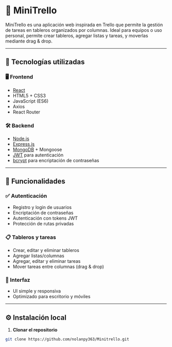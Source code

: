 # 🧩 MiniTrello

MiniTrello es una aplicación web inspirada en Trello que permite la gestión de tareas en tableros organizados por columnas. Ideal para equipos o uso personal, permite crear tableros, agregar listas y tareas, y moverlas mediante drag & drop.

---

## 🚀 Tecnologías utilizadas

### 🖥️ Frontend
- [React](https://reactjs.org/)
- HTML5 + CSS3
- JavaScript (ES6)
- Axios
- React Router

### 🛠️ Backend
- [Node.js](https://nodejs.org/)
- [Express.js](https://expressjs.com/)
- [MongoDB](https://www.mongodb.com/) + Mongoose
- [JWT](https://jwt.io/) para autenticación
- [bcrypt](https://www.npmjs.com/package/bcrypt) para encriptación de contraseñas

---

## 🔐 Funcionalidades

### ✅ Autenticación
- Registro y login de usuarios
- Encriptación de contraseñas
- Autenticación con tokens JWT
- Protección de rutas privadas

### 📋 Tableros y tareas
- Crear, editar y eliminar tableros
- Agregar listas/columnas
- Agregar, editar y eliminar tareas
- Mover tareas entre columnas (drag & drop)

### 🎨 Interfaz
- UI simple y responsiva
- Optimizado para escritorio y móviles

---

## ⚙️ Instalación local

1. **Clonar el repositorio**

```bash
git clone https://github.com/nolanpy363/Minitrello.git










































